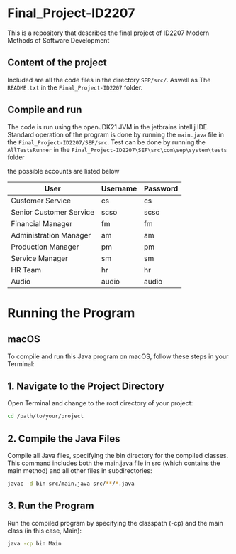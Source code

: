 # Final_Project-ID2207

This is a repository that describes the final project of ID2207 Modern Methods of Software Development

## Content of the project 
Included are all the code files in the directory `SEP/src/`. Aswell as The `README.txt` in the `Final_Project-ID2207` folder.

## Compile and run 
The code is run using the openJDK21 JVM in the jetbrains intellij IDE. Standard operation of the program is done by running 
the `main.java` file in the `Final_Project-ID2207/SEP/src`. Test can be done by running the `AllTestsRunner` in the `Final_Project-ID2207\SEP\src\com\sep\system\tests` folder 

the possible accounts are listed below

| User                    | Username | Password |
|-------------------------|----------|----------|
| Customer Service        | cs       | cs       |
| Senior Customer Service | scso     | scso     |
| Financial Manager       | fm       | fm       |
| Administration Manager  | am       | am       |
| Production Manager      | pm       | pm       |
| Service Manager         | sm       | sm       |
| HR Team                 | hr       | hr       |
| Audio                   | audio    | audio    |


# Running the Program

## macOS

To compile and run this Java program on macOS, follow these steps in your Terminal:

## 1. Navigate to the Project Directory

Open Terminal and change to the root directory of your project:
```bash
cd /path/to/your/project
```

## 2. Compile the Java Files

Compile all Java files, specifying the bin directory for the compiled classes. This command includes both the main.java file in src (which contains the main method) and all other files in subdirectories:
```bash
javac -d bin src/main.java src/**/*.java
```

## 3. Run the Program

Run the compiled program by specifying the classpath (-cp) and the main class (in this case, Main):
```bash
java -cp bin Main
```
